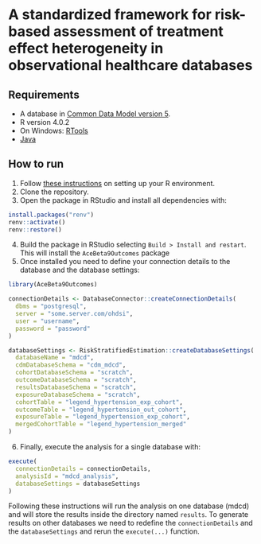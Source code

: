 # A standardized framework for risk-based assessment of treatment effect heterogeneity in observational healthcare databases

## Requirements

- A database in [Common Data Model version 5](https://github.com/OHDSI/CommonDataModel).
- R version 4.0.2
- On Windows: [RTools](https://cran.r-project.org/bin/windows/Rtools/)
- [Java](https://www.java.com/en/)

## How to run

1. Follow [these instructions](https://ohdsi.github.io/Hades/rSetup.html) on setting up your R environment.
2. Clone the repository.
3. Open the package in RStudio and install all dependencies with:

```r
install.packages("renv")
renv::activate()
renv::restore()
```
4. Build the package in RStudio selecting `Build > Install and restart`. This will install the `AceBeta9Outcomes` package
5. Once installed you need to define your connection details to the database and the database settings:
```r
library(AceBeta9Outcomes)

connectionDetails <- DatabaseConnector::createConnectionDetails(
  dbms = "postgresql",
  server = "some.server.com/ohdsi",
  user = "username",
  password = "password"
)

databaseSettings <- RiskStratifiedEstimation::createDatabaseSettings(
  databaseName = "mdcd",
  cdmDatabaseSchema = "cdm_mdcd",
  cohortDatabaseSchema = "scratch",
  outcomeDatabaseSchema = "scratch",
  resultsDatabaseSchema = "scratch",
  exposureDatabaseSchema = "scratch",
  cohortTable = "legend_hypertension_exp_cohort",
  outcomeTable = "legend_hypertension_out_cohort",
  exposureTable = "legend_hypertension_exp_cohort",
  mergedCohortTable = "legend_hypertension_merged"
)
```
6. Finally, execute the analysis for a single database with:
```r
execute(
  connectionDetails = connectionDetails,
  analysisId = "mdcd_analysis",
  databaseSettings = databaseSettings
)
```

Following these instructions will run the analysis on one database (mdcd) and
will store the results inside the directory named `results`. To generate
results on other databases we need to redefine the `connectionDetails` and the
`databaseSettings` and rerun the `execute(...)` function.
